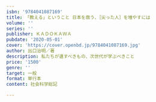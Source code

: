 ```yaml
---
isbn: '9784041087169'
title: 「教える」ということ 日本を救う、［尖った人］を増やすには
volume: ''
series: ''
publisher: ＫＡＤＯＫＡＷＡ
pubdate: '2020-05-01'
cover: 'https://cover.openbd.jp/9784041087169.jpg'
author: 出口治明／著
description: 私たちが遺すべきもの、次世代が学ぶべきこと
price: '1500'
genre: ''
target: 一般
format: 単行本
content: 社会科学総記

---
```

